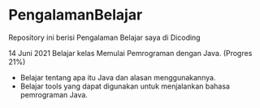 # PengalamanBelajar
Repository ini berisi Pengalaman Belajar saya di Dicoding

14 Juni 2021 Belajar kelas Memulai Pemrograman dengan Java. (Progres 21%)
* Belajar tentang apa itu Java dan alasan menggunakannya.
* Belajar tools yang dapat digunakan untuk menjalankan bahasa pemrograman Java.
